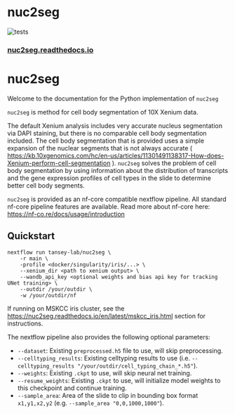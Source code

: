 # nuc2seg

![tests](https://github.com/tansey-lab/nuc2seg/actions/workflows/python-unittest.yml/badge.svg)

### [nuc2seg.readthedocs.io](https://nuc2seg.readthedocs.io/en/latest/)
nuc2seg
=======

Welcome to the documentation for the Python implementation of ``nuc2seg``

``nuc2seg`` is method for cell body segmentation of 10X Xenium data.

The default Xenium analysis includes very accurate nucleus segmentation via DAPI staining,
but there is no comparable cell body segmentation included. The cell body segmentation
that is provided uses a simple expansion of the nuclear segments that is not always accurate (
https://kb.10xgenomics.com/hc/en-us/articles/11301491138317-How-does-Xenium-perform-cell-segmentation ).
``nuc2seg`` solves the problem of cell body segmentation by using information about the distribution
of transcripts and the gene expression profiles of cell types in the slide to determine better cell body segments.

``nuc2seg`` is provided as an nf-core compatible nextflow pipeline. All standard nf-core pipeline features are available.
Read more about nf-core here: https://nf-co.re/docs/usage/introduction


Quickstart
----------

```
nextflow run tansey-lab/nuc2seg \
    -r main \
    -profile <docker/singularity/iris/...> \
    --xenium_dir <path to xenium output> \
    --wandb_api_key <optional weights and bias api key for tracking UNet training> \
    --outdir /your/outdir \
    -w /your/outdir/nf
```

If running on MSKCC iris cluster, see the https://nuc2seg.readthedocs.io/en/latest/mskcc_iris.html section for instructions.

The nextflow pipeline also provides the following optional parameters:

- ``--dataset``: Existing ``preprocessed.h5`` file to use, will skip preprocessing.
- ``--celltyping_results``: Existing celltyping results to use (i.e. ``--celltyping_results "/your/outdir/cell_typing_chain_*.h5"``).
- ``--weights``: Existing ``.ckpt`` to use, will skip neural net training.
- ``--resume_weights``: Existing ``.ckpt`` to use, will initialize model weights to this checkpoint and continue training.
- ``--sample_area``: Area of the slide to clip in bounding box format ``x1,y1,x2,y2`` (e.g. ``--sample_area "0,0,1000,1000"``).

